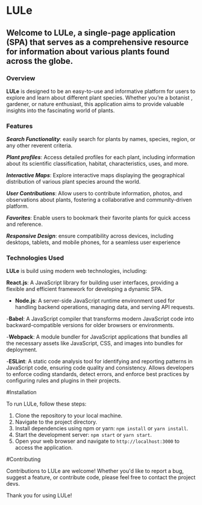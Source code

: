 # LULe

## Welcome to **LULe**, a single-page application (SPA) that serves as a comprehensive resource for information about various plants found across the globe.

### Overview

**LULe** is designed to be an easy-to-use and informative platform for users to explore and learn about different plant species. Whether you’re a botanist , gardener, or nature enthusiast, this application aims to provide valuable insights into the fascinating world of plants. 

### Features

***Search Functionality***: easily search for plants by names, species, region, or any other reverent criteria. 

***Plant profiles***: Access detailed profiles for each plant, including information about its scientific classification, habitat, characteristics, uses, and more.

***Interactive Maps***: Explore interactive maps displaying the geographical distribution of various plant species around the world.

***User Contributions***: Allow users to contribute information, photos, and observations about plants, fostering a collaborative and community-driven platform.

***Favorites***: Enable users to bookmark their favorite plants for quick access and reference.

***Responsive Design***: ensure compatibility across devices, including desktops, tablets, and mobile phones, for a seamless user experience

### Technologies Used

**LULe** is build using modern web technologies, including:

**React.js**: A JavaScript library for building user interfaces, providing a flexible and efficient framework for developing a dynamic SPA.

- **Node.js**: A server-side JavaScript runtime environment used for handling backend operations, managing data, and serving API requests.

-**Babel**: A JavaScript compiler that transforms modern JavaScript code into backward-compatible versions for older browsers or environments.

-**Webpack**: A module bundler for JavaScript applications that bundles all the necessary assets like JavaScript, CSS, and images into bundles for deployment.

-**ESLint**: A static code analysis tool for identifying and reporting patterns in JavaScript code, ensuring code quality and consistency. Allows developers to enforce coding standards, detect errors, and enforce best practices by configuring rules and plugins in their projects.

#Installation 

To run LULe, follow these steps:

1. Clone the repository to your local machine.
2. Navigate to the project directory.
3. Install dependencies using npm or yarn: `npm install` or `yarn install`.
4. Start the development server: `npm start` or `yarn start`.
5. Open your web browser and navigate to `http://localhost:3000` to access the application.

#Contributing 

Contributions to LULe are welcome! Whether you'd like to report a bug, suggest a feature, or contribute code, please feel free to contact the project devs.


Thank you for using LULe!

